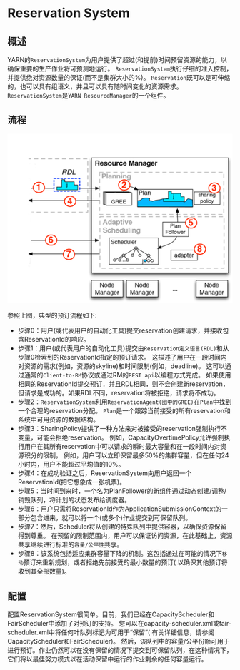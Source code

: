 # Reservation System

## 概述

YARN的`ReservationSystem`为用户提供了超过(和提前)时间预留资源的能力，以确保重要的生产作业将可预测地运行。
`ReservationSystem`执行仔细的准入控制，并提供绝对资源数量的保证(而不是集群大小的%)。
`Reservation`既可以是可伸缩的，也可以具有组语义，并且可以具有随时间变化的资源需求。
`ReservationSystem`是`YARN ResourceManager`的一个组件。

## 流程

![](../../images/yarn/yarn-reservation.png)

参照上图，典型的预订流程如下:

* 步骤0：用户(或代表用户的自动化工具)提交reservation创建请求，并接收包含ReservationId的响应。
* 步骤1：用户(或代表用户的自动化工具)提交由`Reservation定义语言(RDL)`和从步骤0检索到的ReservationId指定的预订请求。
  这描述了用户在一段时间内对资源的需求(例如，资源的skyline)和时间限制(例如，deadline)。
  这可以通过通常的`Client-to-RM`协议或通过RM的`REST api`以编程方式完成。
  如果使用相同的ReservationId提交预订，并且RDL相同，则不会创建新reservation，但请求是成功的。如果RDL不同，reservation将被拒绝，请求将不成功。
* 步骤2：`ReservationSystem`利用`ReservationAgent(图中的GREE)`在`Plan`中找到一个合理的reservation分配。
  `Plan`是一个跟踪当前接受的所有reservation和系统中可用资源的数据结构。
* 步骤3：SharingPolicy提供了一种方法来对被接受的reservation强制执行不变量，可能会拒绝reservation。
  例如，CapacityOvertimePolicy允许强制执行用户在其所有reservation中可以请求的瞬时最大容量和在一段时间内对资源积分的限制，
  例如，用户可以立即保留最多50%的集群容量，但在任何24小时内，用户不能超过平均值的10%。
* 步骤4：在成功验证之后，ReservationSystem向用户返回一个ReservationId(把它想象成一张机票)。
* 步骤5：当时间到来时，一个名为PlanFollower的新组件通过动态创建/调整/销毁队列，将计划的状态发布给调度器。
* 步骤6：用户只需将ReservationId作为ApplicationSubmissionContext的一部分包含进来，就可以将一个(或多个)作业提交到可保留队列。
* 步骤7：然后，Scheduler将从创建的特殊队列中提供容器，以确保资源保留得到尊重。
  在预留的限制范围内，用户可以保证访问资源，在此基础上，资源共享继续进行标准的`容量/公平性`共享。
* 步骤8：该系统包括适应集群容量下降的机制。这包括通过在可能的情况下`移动`预订来重新规划，或者拒绝先前接受的最小数量的预订(
  以确保其他预订将收到其全部数量)。

## 配置

配置ReservationSystem很简单。目前，我们已经在CapacityScheduler和FairScheduler中添加了对预订的支持。
您可以在capacity-scheduler.xml或fair-scheduler.xml中将任何叶队列标记为可用于“保留”(
有关详细信息，请参阅CapacityScheduler和FairScheduler)。
然后，该队列中的容量/公平份额可用于进行预订。作业仍然可以在没有保留的情况下提交到可保留队列，在这种情况下，它们将以最佳努力模式以在活动保留中运行的作业剩余的任何容量运行。

